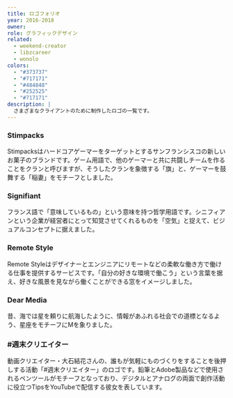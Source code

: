 ```yaml
---
title: ロゴフォリオ
year: 2016-2018
owner:
role: グラフィックデザイン
related:
  - weekend-creator
  - libzcareer
  - wonolo
colors:
  - "#373737"
  - "#717171"
  - "#484848"
  - "#252525"
  - "#717171"
description: |
  さまざまなクライアントのために制作したロゴの一覧です。
---
```


<work-media name="stimpacks.png" alt="Stimpacksロゴ" />

### Stimpacks

Stimpacksはハードコアゲーマーをターゲットとするサンフランシスコの新しいお菓子のブランドです。ゲーム用語で、他のゲーマーと共に共闘しチームを作ることをクランと呼びますが、そうしたクランを象徴する「旗」と、ゲーマーを鼓舞する「稲妻」をモチーフとしました。

<work-media name="signifiant.png" alt="Signifiant" />

### Signifiant

フランス語で「意味しているもの」という意味を持つ哲学用語です。シニフィアンという企業が経営者にとって知覚させてくれるものを「空気」と捉えて、ビジュアルコンセプトに据えました。

<work-media name="remotestyle.png" alt="Remote Styleロゴ" />

### Remote Style

Remote Styleはデザイナーとエンジニアにリモートなどの柔軟な働き方で働ける仕事を提供するサービスです。「自分の好きな環境で働こう」という言葉を据え、好きな風景を見ながら働くことができる窓をイメージしました。

<work-media name="dearmedia.png" alt="Dear Mediaロゴ" />

### Dear Media

昔、海では星を頼りに航海したように、情報があふれる社会での道標となるよう、星座をモチーフにMを象りました。

<work-media name="weekend.png" alt="週末クリエイターロゴ" />

### #週末クリエイター

動画クリエイター・大石結花さんの、誰もが気軽にものづくりをすることを後押しする活動「#週末クリエイター」のロゴです。鉛筆とAdobe製品などで使用されるペンツールがモチーフとなっており、デジタルとアナログの両面で創作活動に役立つTipsをYouTubeで配信する彼女を表しています。
